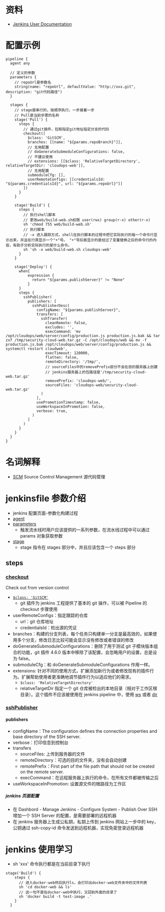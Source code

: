 # 资料

- [Jenkins User Documentation](https://www.jenkins.io/doc/)

# 配置示例

```
pipeline {
  agent any

  // 定义的参数
  parameters {
    // repoUrl是参数名
    string(name: "repoUrl", defaultValue: "http://xxx.git", description: "git代码路径")
  }

  stages {
    // stage是串行的，按顺序执行，一步接着一步
    // Pull是当前步骤的名称
    stage('Pull') {
      steps {
        // 通过git插件，拉取指定git地址指定分支的代码
        checkout([
          $class: 'GitSCM',
          branches: [[name: "${params.repoBranch}"]],
          // 无用配置
          // doGenerateSubmoduleConfigurations: false,
          // 不建议使用
          // extensions: [[$class: 'RelativeTargetDirectory', relativeTargetDir: 'cloudops-web']],
          // 无用配置
          submoduleCfg: [],
          userRemoteConfigs: [[credentialsId: "${params.credentialsId}", url: "${params.repoUrl}"]]
        ])
      }
    }

    stage('Build') {
      steps {
        // 执行shell脚本
        // 更改web/build-web.sh权限 user(rwx) group(r-x) other(r-x)
        sh 'chmod 755 web/build-web.sh'
        // 执行脚本
        // -x 进入跟踪方式，shell在执行脚本的过程中把它实际执行的每一个命令行显示出来，并且在行首显示一个"+"号。 "+"号后面显示的是经过了变量替换之后的命令行的内容，有助于分析实际执行的是什么命令。
        sh 'sh -x web/build-web.sh cloudops-web'
      }
    }

    stage('Deploy') {
      when{
          expression {
            return "${params.publishServer}" != "None"
          }
      }
      steps {
        sshPublisher(
          publishers: [
            sshPublisherDesc(
              configName: "${params.publishServer}",
              transfers: [
                sshTransfer(
                  cleanRemote: false,
                  excludes: '',
                  execCommand: 'mv /opt/cloudops/web/server/config/production.js production.js.bak && tar zxf /tmp/security-cloud-web.tar.gz -C /opt/cloudops/web && mv -f production.js.bak /opt/cloudops/web/server/config/production.js && systemctl restart cloudweb',
                  execTimeout: 120000,
                  flatten: false,
                  remoteDirectory: '/tmp/',
                  // sourceFiles中的removePrefix部分不会在目的服务器上创建
                  // jenkins服务器上的包路径是'/tmp/security-cloud-web.tar.gz'
                  removePrefix: 'cloudops-web/',
                  sourceFiles: 'cloudops-web/security-cloud-web.tar.gz'
                )
              ],
              usePromotionTimestamp: false,
              useWorkspaceInPromotion: false,
              verbose: true,
            )
          ]
        )
      }
    }
  }
}
```

# 名词解释

- [SCM](https://www.jenkins.io/doc/tutorials/build-a-node-js-and-react-app-with-npm/) Source Control Management 源代码管理

# jenkinsfile 参数介绍

- jenkins 配置页面-参数化构建过程
- [agent](https://www.jenkins.io/doc/book/pipeline/syntax/#agent)
- [parameters](https://www.jenkins.io/doc/book/pipeline/syntax/#parameters)
  - 触发流水线时用户应该提供的一系列参数，在流水线过程中可以通过 params 对象获取参数
- [stage](https://www.jenkins.io/doc/book/pipeline/syntax/#stage)
  - stage 指令在 stages 部分中，并且应该包含一个 steps 部分

## steps

### [checkout](https://www.jenkins.io/doc/pipeline/steps/workflow-scm-step/)

Check out from version control

- [`$class: 'GitSCM'`](https://www.jenkins.io/doc/pipeline/steps/params/gitscm/)
  - git 插件为 jenkins 工程提供了基本的 git 操作，可以被 Pipeline 的 checkout 步骤使用
- userRemoteConfigs：指定跟踪的仓库
  - url：git 仓库地址
  - credentialsId：检出源的凭证
- branches：构建的分支列表，每个任务只构建单一分支是最高效的，如果使用多个分支，修改日志比较可能会显示没有修改或者错误的修改
- doGenerateSubmoduleConfigurations：删除了用于测试 git 子模块版本组合的功能，git 插件 4.6.0 版本中移除了该配置，会忽略用户的设置，总是设为 false。
- submoduleCfg：和 doGenerateSubmoduleConfigurations 作用一样。
- extensions: 针对不同的使用方式，扩展添加新行为或者修改现有的插件行为。扩展帮助使用者更准确地调节插件行为以适应他们的需求。
  - `$class: 'RelativeTargetDirectory'`
  - relativeTargetDir 指定一个 git 仓库被检出的本地目录（相对于工作区根目录）。这个插件不应该被使用在 jenkins pipeline 中，使用 [ws](https://www.jenkins.io/doc/pipeline/steps/workflow-durable-task-step/#ws-allocate-workspace) 或者 [dir](https://www.jenkins.io/doc/pipeline/steps/workflow-basic-steps/#dir-change-current-directory)

### [sshPublisher](https://www.jenkins.io/doc/pipeline/steps/publish-over-ssh/#sshpublisher-send-build-artifacts-over-ssh)

#### publishers

- configName：The configuration defines the connection properties and base directory of the SSH server.
- verbose：打印信息到控制台
- transfers
  - sourceFiles: 上传到服务器的文件
  - remoteDirectory：可选的目的文件夹，没有会自动创建
  - remotePrefix：First part of the file path that should not be created on the remote server.
  - execCommand：在远程服务器上执行的命令，在所有文件都被传输之后
- useWorkspaceInPromotion: 设置源文件的根路径为工作区

##### jenkins 页面配置

- 在 Dashbord - Manage Jenkins - Configure System - Publish Over SSH 增加一个 SSH Server 的配置，是需要部署的远程机器
- 在 jenkins 服务器上生成公私钥，私钥上传到 jenkins 网站上一步中的 key，公钥通过 ssh-copy-id 命令发送到远程机器，实现免密登录远程机器

# jenkins 使用学习

- sh 'xxx' 命令执行都是在当前目录下执行

```
stage('Build') {
    steps {
      // 进入docker-web然后执行ls，会打印出docker-web文件夹中的文件列表
      sh 'cd docker-web && ls'
      // 这一句不是在docker-web中执行，又回到外面的目录了
      sh 'docker build -t test-image .'
    }
  }
```
